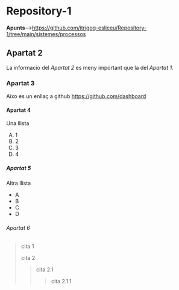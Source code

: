 # Repository-1
<Strong>Apunts</Strong>-->https://github.com/itrigog-esliceu/Repository-1/tree/main/sistemes/processos

## Apartat 2
La informacio del <em> Apartat 2 </em> es meny important que la del <em>Apartat 1.</em>

### Apartat 3
Aixo es un enllaç a github https://github.com/dashboard

#### Apartat 4
Una llista
<ol type="A">
<li>1
<li>2
<li>3
<li>4
</ol>

##### Apartat 5
Altra llista
<ul>
<li>A
<li>B
<li>C
<li>D
</ul>

###### Apartat 6
>cita 1
>
>cita 2
>>cita 2.1
>>>cita 2.1.1